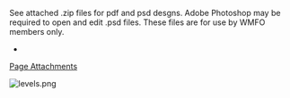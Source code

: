 See attached .zip files for pdf and psd desgns. Adobe Photoshop may be required to open and edit .psd files. These files are for use by WMFO members only.

*
[Page Attachments](https://wiki-files.wmfo.org/Staff_Info/Files_%252B_Media/General_Design_Work)

![levels.png](https://wiki-files.wmfo.org/Staff_Info/Files_%252B_Media/General_Design_Work/levels.png)
